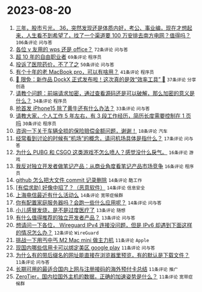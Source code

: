 # 2023-08-20

1. [三年，股市亏光， 36，突然发现还是体质内好，考公、事业编，现在才想起来，人生看不到希望了，找了一个渠道要 100 万安排去南方电网？值得吗？](https://www.v2ex.com/t/966775) `106条评论` `问与答`
1. [各位 v 友用的 wps 还是 office？](https://www.v2ex.com/t/966780) `72条评论` `问与答`
1. [超 10 年的自由职业者](https://www.v2ex.com/t/966767) `69条评论` `程序员`
1. [投诉了医院药价，不了了之](https://www.v2ex.com/t/966763) `50条评论` `问与答`
1. [有个十年的老 MacBook pro，可以有啥用？](https://www.v2ex.com/t/966773) `41条评论` `程序员`
1. [🎁 限免：新作品 DockX 正式发布啦！这次真的是效“效率工具” 🤡](https://www.v2ex.com/t/966823) `37条评论` `分享创造`
1. [请教个问题：前端请求加密，通过查看源码还是可以破解，那么加密的意义是什么？](https://www.v2ex.com/t/966803) `34条评论` `程序员`
1. [抢首发 iPhone15 除了黄牛还有什么办法？](https://www.v2ex.com/t/966825) `33条评论` `问与答`
1. [请教大家，个人工作 5 年左右，有 3 段工作经历，简历长度需要控制在 1 页吗](https://www.v2ex.com/t/966762) `30条评论` `程序员`
1. [咨询一下关于车辆全损的保险赔偿金额问题，谢谢！](https://www.v2ex.com/t/966805) `18条评论` `汽车`
1. [经常看到讨论的时候有“机场”的概念，请问机场具体是指什么？](https://www.v2ex.com/t/966766) `17条评论` `问与答`
1. [为什么 PUBG 和 CSGO 这类游戏不怎么喷人？感觉没什么戾气。](https://www.v2ex.com/t/966865) `16条评论` `游戏`
1. [我反对独立开发者做笔记产品：从商业角度看笔记产品市场竞争](https://www.v2ex.com/t/966860) `16条评论` `程序员`
1. [github 怎么把大文件 commit 记录删除](https://www.v2ex.com/t/966874) `14条评论` `酷工作`
1. [[有偿求助] 好像中招了？（恶意软件）](https://www.v2ex.com/t/966808) `14条评论` `信息安全`
1. [上海电信最近有什么活动么](https://www.v2ex.com/t/966777) `14条评论` `宽带症候群`
1. [你有配置家庭服务器吗？会跑一些什么应用呢？](https://www.v2ex.com/t/966760) `14条评论` `问与答`
1. [小儿感冒发烧，是不是过度医疗了](https://www.v2ex.com/t/966901) `13条评论` `随想`
1. [有什么值得推荐的独立开发者产品？](https://www.v2ex.com/t/966782) `13条评论` `问与答`
1. [想请问一下各位， Wireguard IPv4 连接没问题，但是 IPv6 却遇到下面这样的情况怎么办？](https://www.v2ex.com/t/966797) `12条评论` `WireGuard`
1. [挑战一下用丐中丐 M2 Mac mini 做主力机](https://www.v2ex.com/t/966895) `11条评论` `Apple`
1. [现国内哪些信用卡可以绑定美区 google play](https://www.v2ex.com/t/966871) `11条评论` `问与答`
1. [为什么有的带后缀名的网址能直接在浏览器里预览，有的默认是下载文件？](https://www.v2ex.com/t/966834) `11条评论` `问与答`
1. [长期可用的最适合国内上网与注册接码的海外预付卡总结](https://www.v2ex.com/t/966817) `11条评论` `推广`
1. [ZeroTier，国内拉国外主机的数据，正确的加速姿势是什么？](https://www.v2ex.com/t/966799) `11条评论` `宽带症候群`
